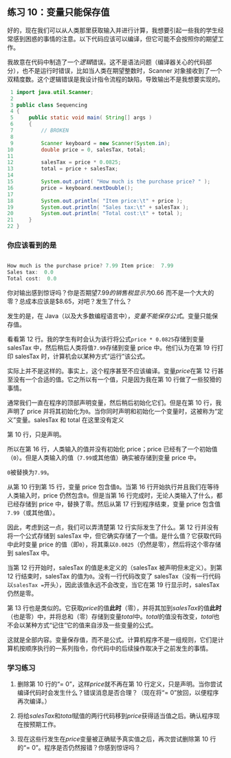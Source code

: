 ## 练习 10：变量只能保存值

好的，现在我们可以从人类那里获取输入并进行计算，我想要引起一些我的学生经常感到困惑的事情的注意。以下代码应该可以编译，但它可能不会按照你的期望工作。

我故意在代码中制造了一个*逻辑*错误。这不是语法问题（编译器关心的代码部分），也不是运行时错误，比如当人类在期望整数时，Scanner 对象接收到了一个双精度数。这个逻辑错误是我设计指令流程的缺陷，导致输出不是我想要实现的。

```java
 1 import java.util.Scanner;
 2 
 3 public class Sequencing
 4 {
 5     public static void main( String[] args )
 6     {
 7         // BROKEN
 8 
 9         Scanner keyboard = new Scanner(System.in);
10         double price = 0, salesTax, total;
11 
12         salesTax = price * 0.0825;
13         total = price + salesTax;
14 
15         System.out.print( "How much is the purchase price? " );
16         price = keyboard.nextDouble();
17 
18         System.out.println( "Item price:\t" + price );
19         System.out.println( "Sales tax:\t" + salesTax );
20         System.out.println( "Total cost:\t" + total );
21     }
22 }
```

### 你应该看到的是

```java

How much is the purchase price? 7.99 Item price:  7.99
Sales tax:  0.0
Total cost:  0.0
```

你对输出感到惊讶吗？你是否期望$7.99 的销售税显示为$0.66 而不是一个大大的零？总成本应该是$8.65，对吧？发生了什么？

发生的是，在 Java（以及大多数编程语言中），*变量不能保存公式*。变量只能保存值。

看看第 12 行。我的学生有时会认为该行将公式`price * 0.0825`存储到变量 salesTax 中，然后稍后人类将值`7.99`存储到变量 price 中。他们认为在第 19 行打印 salesTax 时，计算机会以某种方式“运行”该公式。

实际上并不是这样的。事实上，这个程序甚至不应该编译。变量*price*在第 12 行甚至没有一个合适的值。它之所以有一个值，只是因为我在第 10 行做了一些狡猾的事情。

通常我们一直在程序的顶部声明变量，然后稍后初始化它们。但是在第 10 行，我声明了 price 并将其初始化为`0`。当你同时声明和初始化一个变量时，这被称为“定义”变量。salesTax 和 total 在这里没有定义

第 10 行，只是声明。

所以在第 16 行，人类输入的值并没有初始化 price；price 已经有了一个初始值（`0`）。但是人类输入的值（`7.99`或其他值）确实被存储到变量 price 中。

`0`被替换为`7.99`。

从第 10 行到第 15 行，变量 price 包含值`0`。当第 16 行开始执行并且我们在等待人类输入时，price 仍然包含`0`。但是当第 16 行完成时，无论人类输入了什么，都已经存储到 price 中，替换了零。然后从第 17 行到程序结束，变量 price 包含值`7.99`（或其他值）。

因此，考虑到这一点，我们可以弄清楚第 12 行实际发生了什么。第 12 行并没有将一个公式存储到 salesTax 中，但它确实存储了一个值。是什么值？它获取代码中此时变量 price 的值（即`0`），将其乘以`0.0825`（仍然是零），然后将这个零存储到 salesTax 中。

当第 12 行开始时，salesTax 的值是未定义的（salesTax 被声明但未定义）。到第 12 行结束时，salesTax 的值为`0`。没有一行代码改变了 salesTax（没有一行代码以`salesTax =`开头），因此该值永远不会改变，当它在第 19 行显示时，salesTax 仍然是零。

第 13 行也是类似的。它获取*price*的值**此时**（零），并将其加到*salesTax*的值**此时**（也是零）中，并将总和（零）存储到变量*total*中。*total*的值没有改变，*total*也不会以某种方式“记住”它的值来自涉及一些变量的公式。

这就是全部内容。变量保存值，而不是公式。计算机程序不是一组规则，它们是计算机按顺序执行的一系列指令，你代码中的后续操作取决于之前发生的事情。

### 学习练习

1.  删除第 10 行的“= 0”，这样*price*就不再在第 10 行定义，只是声明。当你尝试编译代码时会发生什么？错误消息是否合理？（现在将“= 0”放回，以便程序再次编译。）

1.  将给*salesTax*和*total*赋值的两行代码移到*price*获得适当值之后。确认程序现在按预期工作。

1.  现在这些行发生在*price*变量被正确赋予真实值之后，再次尝试删除第 10 行的“= 0”。程序是否仍然报错？你感到惊讶吗？

